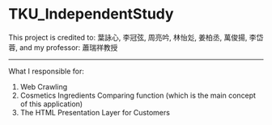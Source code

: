 # TKU_IndependentStudy
This project is credited to: 葉詠心, 李冠弦, 周亮吟, 林怡彣, 姜柏丞, 萬俊揚, 李岱蓉, and my professor: 蕭瑞祥教授

---
What I responsible for:
  1.  Web Crawling
  2.  Cosmetics Ingredients Comparing function (which is the main concept of this application)
  3.  The HTML Presentation Layer for Customers

